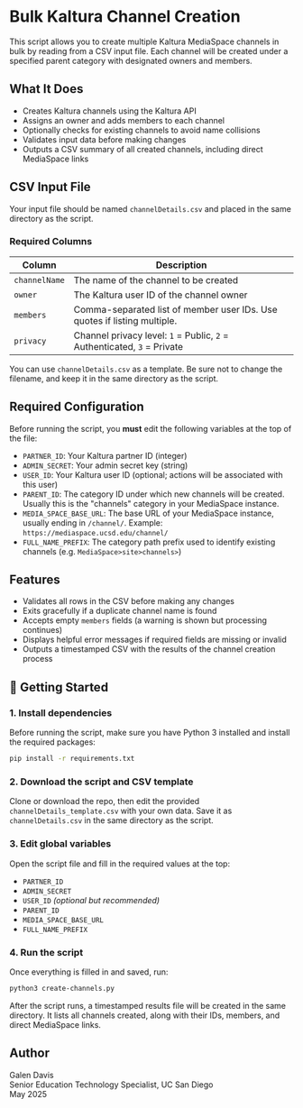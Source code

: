 # Bulk Kaltura Channel Creation

This script allows you to create multiple Kaltura MediaSpace channels in bulk by reading from a CSV input file. Each channel will be created under a specified parent category with designated owners and members.

## What It Does

* Creates Kaltura channels using the Kaltura API
* Assigns an owner and adds members to each channel
* Optionally checks for existing channels to avoid name collisions
* Validates input data before making changes
* Outputs a CSV summary of all created channels, including direct MediaSpace links

## CSV Input File

Your input file should be named `channelDetails.csv` and placed in the same
directory as the script.

### Required Columns

| Column        | Description                                                              |
| ------------- | ------------------------------------------------------------------------ |
| `channelName` | The name of the channel to be created                                    |
| `owner`       | The Kaltura user ID of the channel owner                                 |
| `members`     | Comma-separated list of member user IDs. Use quotes if listing multiple. |
| `privacy`     | Channel privacy level: `1` = Public, `2` = Authenticated, `3` = Private  |

You can use `channelDetails.csv` as a template. Be sure not to change the filename, and keep it in the same directory as the script.

## Required Configuration

Before running the script, you **must** edit the following variables at the top of the file:

* `PARTNER_ID`: Your Kaltura partner ID (integer)
* `ADMIN_SECRET`: Your admin secret key (string)
* `USER_ID`: Your Kaltura user ID (optional; actions will be associated with this user)
* `PARENT_ID`: The category ID under which new channels will be created. Usually this is the "channels" category in your MediaSpace instance.
* `MEDIA_SPACE_BASE_URL`: The base URL of your MediaSpace instance, usually ending in `/channel/`. Example: `https://mediaspace.ucsd.edu/channel/`
* `FULL_NAME_PREFIX`: The category path prefix used to identify existing channels (e.g. `MediaSpace>site>channels>`)

## Features

* Validates all rows in the CSV before making any changes
* Exits gracefully if a duplicate channel name is found
* Accepts empty `members` fields (a warning is shown but processing continues)
* Displays helpful error messages if required fields are missing or invalid
* Outputs a timestamped CSV with the results of the channel creation process

## 🦖 Getting Started

### 1. Install dependencies

Before running the script, make sure you have Python 3 installed and install the required packages:

```bash
pip install -r requirements.txt
```

### 2. Download the script and CSV template

Clone or download the repo, then edit the provided `channelDetails_template.csv` with your own data. Save it as `channelDetails.csv` in the same directory as the script.

### 3. Edit global variables

Open the script file and fill in the required values at the top:

* `PARTNER_ID`
* `ADMIN_SECRET`
* `USER_ID` *(optional but recommended)*
* `PARENT_ID`
* `MEDIA_SPACE_BASE_URL`
* `FULL_NAME_PREFIX`

### 4. Run the script

Once everything is filled in and saved, run:

```bash
python3 create-channels.py
```

After the script runs, a timestamped results file will be created in the same directory. It lists all channels created, along with their IDs, members, and direct MediaSpace links.

## Author

Galen Davis  
Senior Education Technology Specialist, UC San Diego  
May 2025
